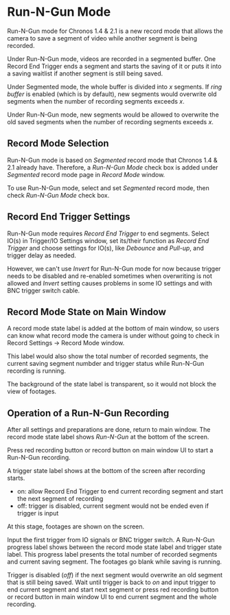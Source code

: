 # Run-N-Gun Mode
Run-N-Gun mode for Chronos 1.4 & 2.1 is a new record mode that allows the camera to save a segment of video while another segment is being recorded.

Under Run-N-Gun mode, videos are recorded in a segmented buffer. One Record End Trigger ends a segment and starts the saving of it or puts it into a saving waitlist if another segment is still being saved.

Under Segmented mode, the whole buffer is divided into *x* segments. If *ring buffer* is enabled (which is by default), new segments would overwrite old segments when the number of recording segments exceeds *x*. 

Under Run-N-Gun mode, new segments would be allowed to overwrite the old saved segments when the number of recording segments exceeds *x*.

## Record Mode Selection

Run-N-Gun mode is based on *Segmented* record mode that Chronos 1.4 & 2.1 already have. Therefore, a *Run-N-Gun Mode* check box is added under *Segmented* record mode page in *Record Mode* window.

To use Run-N-Gun mode, select and set *Segmented* record mode, then check *Run-N-Gun Mode* check box.

## Record End Trigger Settings

Run-N-Gun mode requires *Record End Trigger* to end segments. Select IO(s) in Trigger/IO Settings window, set its/their function as *Record End Trigger* and choose settings for IO(s), like *Debounce* and *Pull-up*, and trigger delay as needed.

However, we can't use *Invert* for Run-N-Gun mode for now because trigger needs to be disabled and re-enabled sometimes when overwriting is not allowed and *Invert* setting causes problems in some IO settings and with BNC trigger switch cable.

## Record Mode State on Main Window

A record mode state label is added at the bottom of main window, so users can know what record mode the camera is under without going to check in Record Settings -> Record Mode window.

This label would also show the total number of recorded segments, the current saving segment numbder and trigger status while Run-N-Gun recording is running.

The background of the state label is transparent, so it would not block the view of footages.

## Operation of a Run-N-Gun Recording

After all settings and preparations are done, return to main window. The record mode state label shows *Run-N-Gun* at the bottom of the screen.

Press red recording button or record button on main window UI to start a Run-N-Gun recording.

A trigger state label shows at the bottom of the screen after recording starts. 

* on: allow Record End Trigger to end current recording segment and start the next segment of recording
* off: trigger is disabled, current segment would not be ended even if trigger is input

At this stage, footages are shown on the screen.

Input the first trigger from IO signals or BNC trigger switch. A Run-N-Gun progress label shows between the record mode state label and trigger state label. This progress label presents the total number of recorded segments and current saving segment. The footages go blank while saving is running.

Trigger is disabled (*off*) if the next segment would overwrite an old segment that is still being saved. Wait until trigger is back to *on* and input trigger to end current segment and start next segment or press red recording button or record button in main window UI to end current segment and the whole recording.



